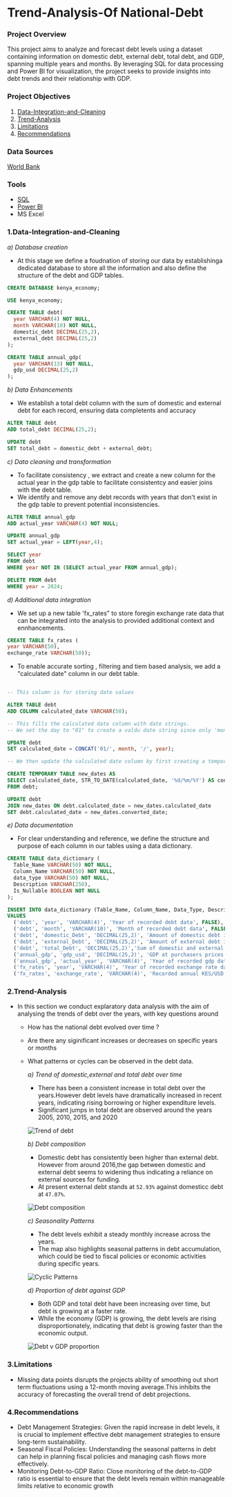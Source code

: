 # Trend-Analysis-Of National-Debt

### Project Overview
This project aims to analyze and forecast debt levels using a dataset containing information on domestic debt, external debt, total debt, and GDP, spanning multiple years and months. By leveraging SQL for data processing and Power BI for visualization, the project seeks to provide insights into debt trends and their relationship with GDP.

### Project Objectives
1. [Data-Integration-and-Cleaning](#Data-Integration-and-Cleaning)
2. [Trend-Analysis](#Trend-Analysis)
3. [Limitations](#Limitations)
4. [Recommendations](#Recommendations)

### Data Sources
[World Bank](https://databank.worldbank.org/reports.aspx?source=2&country=KEN#)

### Tools
- [SQL](https://www.mysql.com/)
- [Power BI](https://www.microsoft.com/en-us/power-platform/products/power-bi/downloads)
- MS Excel

  
### 1.Data-Integration-and-Cleaning
*a) Database creation*
- At this stage we define a foudnation of storing our data by establishinga dedicated database to store all the information and also define the structure of the debt and GDP tables.
```sql
CREATE DATABASE kenya_economy;

USE kenya_economy;

CREATE TABLE debt(
  year VARCHAR(4) NOT NULL,
  month VARCHAR(10) NOT NULL,
  domestic_debt DECIMAL(25,2),
  external_debt DECIMAL(25,2)
);

CREATE TABLE annual_gdp(
  year VARCHAR(13) NOT NULL,
  gdp_usd DECIMAL(25,2)
);
```
*b) Data Enhancements*
- We establish a total debt column with the sum of domestic and external debt  for each record, ensuring data completents and accuracy
```sql
ALTER TABLE debt 
ADD total_debt DECIMAL(25,2);

UPDATE debt
SET total_debt = domestic_debt + external_debt;
```
*c) Data cleaning and transformation*
- To facilitate consistency , we extract and create a new column for the actual year in the gdp table to facilitate consistentcy and easier joins with the debt table.
- We identify and remove any debt records with years that don't exist in the gdp table to prevent potential inconsistencies.
```sql
ALTER TABLE annual_gdp
ADD actual_year VARCHAR(4) NOT NULL;

UPDATE annual_gdp
SET actual_year = LEFT(year,4);

SELECT year 
FROM debt 
WHERE year NOT IN (SELECT actual_year FROM annual_gdp);

DELETE FROM debt
WHERE year = 2024;
```
*d) Additional data integration*
- We set up a new table 'fx_rates" to store foregin exchange rate data that can be integrated into the analysis to provided additional context and ennhancements.

``` sql
CREATE TABLE fx_rates (
year VARCHAR(50),
exchange_rate VARCHAR(50));
```

- To enable accurate sorting , filtering and tiem based analysis, we add a "calculated date" column in our debt table.
```sql

-- This column is for storing date values

ALTER TABLE debt
ADD COLUMN calculated_date VARCHAR(50);

-- This fills the calculated date column with date strings.
-- We set the day to "01" to create a valdu date string since only 'month' and 'year' are available in the original dataset.

UPDATE debt
SET calculated_date = CONCAT('01/', month, '/', year);

-- We then update the calculated date column by first creating a temporary table for convertion of the string dates into acttual date formats.

CREATE TEMPORARY TABLE new_dates AS
SELECT calculated_date, STR_TO_DATE(calculated_date, '%d/%m/%Y') AS converted_date
FROM debt;

UPDATE debt 
JOIN new_dates ON debt.calculated_date = new_dates.calculated_date
SET debt.calculated_date = new_dates.converted_date;
```
*e) Data documentation*
- For clear understanding and reference, we define the structure and purpose of each column in our tables using a data dictionary.

```sql
CREATE TABLE data_dictionary (
  Table_Name VARCHAR(50) NOT NULL,
  Column_Name VARCHAR(50) NOT NULL,
  data_type VARCHAR(50) NOT NULL,
  Description VARCHAR(250),
  Is_Nullable BOOLEAN NOT NULL
);

INSERT INTO data_dictionary (Table_Name, Column_Name, Data_Type, Description, IS_Nullable)
VALUES 
  ('debt', 'year', 'VARCHAR(4)', 'Year of recorded debt data', FALSE),
  ('debt', 'month', 'VARCHAR(10)', 'Month of recorded debt data', FALSE),
  ('debt', 'domestic_Debt', 'DECIMAL(25,2)', 'Amount of domestic debt in local currency- KES', FALSE),
  ('debt', 'external_Debt', 'DECIMAL(25,2)', 'Amount of external debt in local currency - KES', FALSE),
  ('debt', 'total_Debt', 'DECIMAL(25,2)','Sum of domestic and external debt', FALSE),
  ('annual_gdp', 'gdp_usd', 'DECIMAL(25,2)', 'GDP at purchasers prices measures the total value of goods and services produced within a country, excluding depreciation and some subsidies. ItS reported in current US dollars using exchange rates.', FALSE),
  ('annual_gdp', 'actual_year', 'VARCHAR(4)', 'Year of recorded gdp data', FALSE)
  ('fx_rates', 'year', 'VARCHAR(4)', 'Year of recorded exchange rate data', FALSE)
  ('fx_rates', 'exchange_rate', 'VARCHAR(4)', 'Recorded annual KES/USD exchange rate', FALSE);
```

### 2.Trend-Analysis
- In this section we conduct explaratory data analysis with the aim of analysing the trends of debt over the years, with key questions around
  - How has the national debt evolved over time ?
  - Are there any siginificant increases or decreases on specific years or months
  - What patterns or cycles can be observed in the debt data.

    *a) Trend of domestic,external and total debt over time*  
    - There has been a consistent increase in total debt over the years.However debt levels have dramatically increased in recent years, indicating rising borrowing or higher expenditure levels.  
    - Significant jumps in total debt are observed around the years 2005, 2010, 2015, and 2020
    
    ![Trend of debt](https://github.com/user-attachments/assets/7b1eabb4-f38f-4a1f-a921-efd9f8e6a86a)
       
    *b) Debt composition*   
    - Domestic debt has consistently been higher than external debt. However from around 2016,the gap between domestic and external debt seems to widening thus indicating a reliance on external sources for funding.  
    - At present external debt stands at `52.93%` against domesticc debt at `47.07%`.
    
    ![Debt composition](https://github.com/user-attachments/assets/d24752dd-6ab3-4eb4-bafa-8b21eecf0a90)
    
    *c) Seasonality Patterns*  
    - The debt levels exhibit a steady monthly increase across the years.  
    - The map also highlights seasonal patterns in debt accumulation, which could be tied to fiscal policies or economic activities during specific years.  
    
    ![Cyclic Patterns](https://github.com/user-attachments/assets/c903635a-f4b3-4b49-b3a4-c02d67d63c34)

    *d) Proportion of debt against GDP*  
    - Both GDP and total debt have been increasing over time, but debt is growing at a faster rate.  
    - While the economy (GDP) is growing, the debt levels are rising disproportionately, indicating that debt is growing faster than the economic output.  
    
    ![Debt v GDP proportion](https://github.com/user-attachments/assets/aad5a8c1-d452-4c3c-8110-c57d3bd61e38)

### 3.Limitations
-  Missing data points disrupts the projects ability of smoothing out short term fluctuations using a 12-month moving average.This inhibits the accuracy of forecasting the overall trend of debt projections.
  
### 4.Recommendations  
- Debt Management Strategies: Given the rapid increase in debt levels, it is crucial to implement effective debt management strategies to ensure long-term sustainability.
- Seasonal Fiscal Policies: Understanding the seasonal patterns in debt can help in planning fiscal policies and managing cash flows more effectively.
- Monitoring Debt-to-GDP Ratio: Close monitoring of the debt-to-GDP ratio is essential to ensure that the debt levels remain within manageable limits relative to economic growth




      

  
